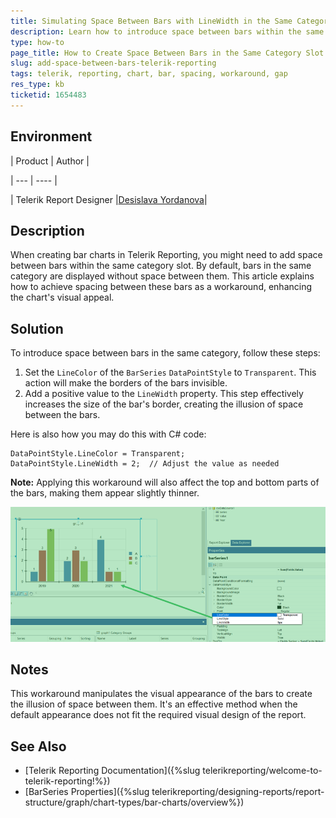 ```yaml
---
title: Simulating Space Between Bars with LineWidth in the Same Category for Telerik Reporting
description: Learn how to introduce space between bars within the same category in charts created using Telerik Reporting.
type: how-to
page_title: How to Create Space Between Bars in the Same Category Slot in Telerik Reporting
slug: add-space-between-bars-telerik-reporting
tags: telerik, reporting, chart, bar, spacing, workaround, gap
res_type: kb
ticketid: 1654483
---
```


## Environment

| Product | Author |  

| --- | ---- |  

| Telerik Report Designer |[Desislava Yordanova](https://www.telerik.com/blogs/author/desislava-yordanova)| 

## Description

When creating bar charts in Telerik Reporting, you might need to add space between bars within the same category slot. By default, bars in the same category are displayed without space between them. This article explains how to achieve spacing between these bars as a workaround, enhancing the chart's visual appeal.

## Solution

To introduce space between bars in the same category, follow these steps:

1. Set the `LineColor` of the `BarSeries` `DataPointStyle` to `Transparent`. This action will make the borders of the bars invisible.
1. Add a positive value to the `LineWidth` property. This step effectively increases the size of the bar's border, creating the illusion of space between the bars.

Here is also how you may do this with C# code:

````CSharp
DataPointStyle.LineColor = Transparent;
DataPointStyle.LineWidth = 2;  // Adjust the value as needed 
````

**Note:** Applying this workaround will also affect the top and bottom parts of the bars, making them appear slightly thinner.

![Bar Chart Spacing](images/bar-chart-spacing.png)   

## Notes

This workaround manipulates the visual appearance of the bars to create the illusion of space between them. It's an effective method when the default appearance does not fit the required visual design of the report.

## See Also

* [Telerik Reporting Documentation]({%slug telerikreporting/welcome-to-telerik-reporting!%})
* [BarSeries Properties]({%slug telerikreporting/designing-reports/report-structure/graph/chart-types/bar-charts/overview%})
